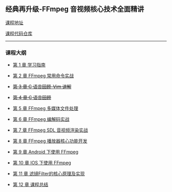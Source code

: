 ## 经典再升级-FFmpeg 音视频核心技术全面精讲

[课程地址](https://coding.imooc.com/learn/list/279.html)

[课程代码仓库](https://git.imooc.com/coding-279/coding-279/src/master)

---

### 课程大纲

- [第 1 章 学习指南](./chapter_1/readme.md)

- [第 2 章 FFmpeg 常用命令实战](./chapter_2/readme.md)
- [~~第 3 章 C 语言回顾-Vim 讲解~~]()
- [~~第 4 章 C 语言回顾~~]()
- [第 5 章 FFmpeg 多媒体文件处理](./chapter_5/readme.md)
- [第 6 章 FFmpeg 编解码实战](./chapter_6/readme.md)
- [第 7 章 FFmpeg SDL 音视频渲染实战]()
- [第 8 章 FFmpeg 播放器核心功能开发]()
- [第 9 章 Android 下使用 FFmpeg](./chapter_9/readme.md)
- [第 10 章 IOS 下使用 FFmpeg]()
- [第 11 章 滤镜Filter的核心原理及实现]()

- [第 12 章 课程总结]()

